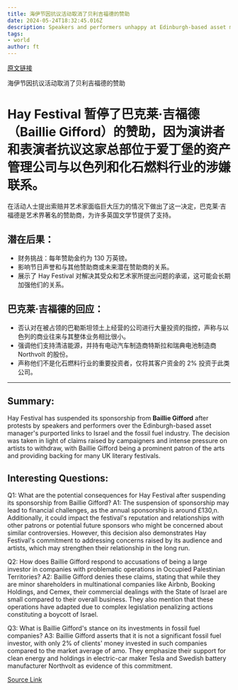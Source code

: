 ```yaml
---
title: 海伊节因抗议活动取消了贝利吉福德的赞助
date: 2024-05-24T18:32:45.016Z
description: Speakers and performers unhappy at Edinburgh-based asset manager’s purported links to Israel and fossil fuel industry
tags: 
- world
author: ft
---
```


[原文链接](https://ft.com/content/515c53c2-ef50-43fc-944e-314fb3c4a6d3)

海伊节因抗议活动取消了贝利吉福德的赞助

# Hay Festival 暂停了巴克莱·吉福德（Baillie Gifford）的赞助，因为演讲者和表演者抗议这家总部位于爱丁堡的资产管理公司与以色列和化石燃料行业的涉嫌联系。

在活动人士提出索赔并艺术家面临巨大压力的情况下做出了这一决定，巴克莱·吉福德是艺术界著名的赞助商，为许多英国文学节提供了支持。

## 潜在后果：

- 财务挑战：每年赞助金约为 130 万英镑。
- 影响节日声誉和与其他赞助商或未来潜在赞助商的关系。
- 展示了 Hay Festival 对解决其受众和艺术家所提出问题的承诺，这可能会长期加强他们的关系。

## 巴克莱·吉福德的回应：

- 否认对在被占领的巴勒斯坦领土上经营的公司进行大量投资的指控，声称与以色列的商业往来与其整体业务相比很小。
- 强调他们支持清洁能源，并持有电动汽车制造商特斯拉和瑞典电池制造商 Northvolt 的股份。
- 声称他们不是化石燃料行业的重要投资者，仅将其客户资金的 2% 投资于此类公司。

---

## Summary:
Hay Festival has suspended its sponsorship from **Baillie Gifford** after protests by speakers and performers over the Edinburgh-based asset manager's purported links to Israel and the fossil fuel industry. The decision was taken in light of claims raised by campaigners and intense pressure on artists to withdraw, with Baillie Gifford being a prominent patron of the arts and providing backing for many UK literary festivals.

## Interesting Questions:
Q1: What are the potential consequences for Hay Festival after suspending its sponsorship from Baillie Gifford?
A1: The suspension of sponsorship may lead to financial challenges, as the annual sponsorship is around £130,n. Additionally, it could impact the festival's reputation and relationships with other patrons or potential future sponsors who might be concerned about similar controversies. However, this decision also demonstrates Hay Festival's commitment to addressing concerns raised by its audience and artists, which may strengthen their relationship in the long run.

Q2: How does Baillie Gifford respond to accusations of being a large investor in companies with problematic operations in Occupied Palestinian Territories?
A2: Baillie Gifford denies these claims, stating that while they are minor shareholders in multinational companies like Airbnb, Booking Holdings, and Cemex, their commercial dealings with the State of Israel are small compared to their overall business. They also mention that these operations have adapted due to complex legislation penalizing actions constituting a boycott of Israel.

Q3: What is Baillie Gifford's stance on its investments in fossil fuel companies?
A3: Baillie Gifford asserts that it is not a significant fossil fuel investor, with only 2% of clients' money invested in such companies compared to the market average of amo. They emphasize their support for clean energy and holdings in electric-car maker Tesla and Swedish battery manufacturer Northvolt as evidence of this commitment.

[Source Link](https://ft.com/content/515c53c2-ef50-43fc-944e-314fb3c4a6d3)

